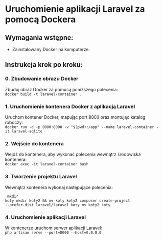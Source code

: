 # Uruchomienie aplikacji Laravel za pomocą Dockera

## Wymagania wstępne:
- Zainstalowany Docker na komputerze.

## Instrukcja krok po kroku:

### 0. Zbudowanie obrazu Docker
Zbuduj obraz Docker za pomocą poniższego polecenia:<br/>
```docker build -t laravel-container .```

### 1. Uruchomienie kontenera Docker z aplikacją Laravel

Uruchom kontener Docker, mapując port 8000 oraz montując katalog roboczy:<br/>
```docker run -d -p 8000:8000 -v "$(pwd):/app" --name laravel-container -it laravel-sqlite```

### 2. Wejście do kontenera

Wejdź do kontenera, aby wykonać polecenia wewnątrz środowiska kontenera:<br/>
```docker exec -it laravel-container bash```

### 3. Tworzenie projektu Laravel

Wewnątrz kontenera wykonaj następujące polecenia:
<code><pre>
mkdir koty
mkdir koty2 && mv koty koty2
composer create-project --prefer-dist laravel/laravel koty
mv koty2 koty
</pre></code>

### 4. Uruchomienie aplikacji Laravel

W kontenerze uruchom serwer aplikacji Laravel:<br/>
```php artisan serve --port=8000 --host=0.0.0.0```

